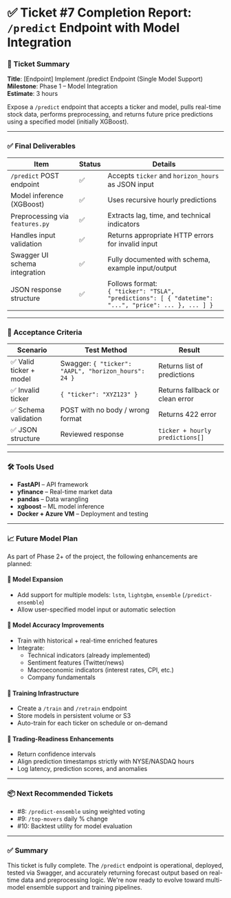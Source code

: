 # ✅ Ticket #7 Completion Report: `/predict` Endpoint with Model Integration

### 📝 Ticket Summary
**Title**: [Endpoint] Implement /predict Endpoint (Single Model Support)  
**Milestone**: Phase 1 – Model Integration  
**Estimate**: 3 hours  

Expose a `/predict` endpoint that accepts a ticker and model, pulls real-time stock data, performs preprocessing, and returns future price predictions using a specified model (initially XGBoost).

---

### ✅ Final Deliverables

| Item | Status | Details |
|------|--------|---------|
| `/predict` POST endpoint | ✅ | Accepts `ticker` and `horizon_hours` as JSON input |
| Model inference (XGBoost) | ✅ | Uses recursive hourly predictions |
| Preprocessing via `features.py` | ✅ | Extracts lag, time, and technical indicators |
| Handles input validation | ✅ | Returns appropriate HTTP errors for invalid input |
| Swagger UI schema integration | ✅ | Fully documented with schema, example input/output |
| JSON response structure | ✅ | Follows format:<br>`{ "ticker": "TSLA", "predictions": [ { "datetime": "...", "price": ... }, ... ] }` |

---

### 🧪 Acceptance Criteria

| Scenario | Test Method | Result |
|----------|-------------|--------|
| ✅ Valid ticker + model | Swagger: `{ "ticker": "AAPL", "horizon_hours": 24 }` | Returns list of predictions |
| ✅ Invalid ticker | `{ "ticker": "XYZ123" }` | Returns fallback or clean error |
| ✅ Schema validation | POST with no body / wrong format | Returns 422 error |
| ✅ JSON structure | Reviewed response | `ticker + hourly predictions[]` |

---

### 🛠 Tools Used
- **FastAPI** – API framework
- **yfinance** – Real-time market data
- **pandas** – Data wrangling
- **xgboost** – ML model inference
- **Docker + Azure VM** – Deployment and testing

---

### 📈 Future Model Plan

As part of Phase 2+ of the project, the following enhancements are planned:

#### 🔹 Model Expansion
- Add support for multiple models: `lstm`, `lightgbm`, `ensemble` (`/predict-ensemble`)
- Allow user-specified model input or automatic selection

#### 🔹 Model Accuracy Improvements
- Train with historical + real-time enriched features
- Integrate:
  - Technical indicators (already implemented)
  - Sentiment features (Twitter/news)
  - Macroeconomic indicators (interest rates, CPI, etc.)
  - Company fundamentals

#### 🔹 Training Infrastructure
- Create a `/train` and `/retrain` endpoint
- Store models in persistent volume or S3
- Auto-train for each ticker on schedule or on-demand

#### 🔹 Trading-Readiness Enhancements
- Return confidence intervals
- Align prediction timestamps strictly with NYSE/NASDAQ hours
- Log latency, prediction scores, and anomalies

---

### 📦 Next Recommended Tickets
- #8: `/predict-ensemble` using weighted voting
- #9: `/top-movers` daily % change
- #10: Backtest utility for model evaluation

---

### ✅ Summary
This ticket is fully complete. The `/predict` endpoint is operational, deployed, tested via Swagger, and accurately returning forecast output based on real-time data and preprocessing logic. We're now ready to evolve toward multi-model ensemble support and training pipelines.

